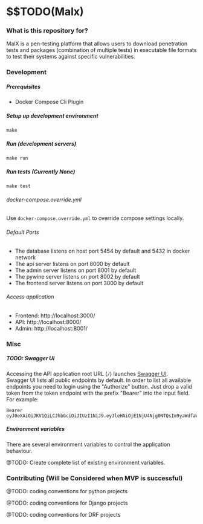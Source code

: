 # $$TODO(Malx) #

### What is this repository for? ###

MalX is a pen-testing platform that allows users to download penetration tests and packages (combination of multiple
tests) in executable file formats to test their systems against specific vulnerabilities.

### Development

##### Prerequisites

- Docker Compose Cli Plugin

##### Setup up development environment

    make

##### Run (development servers)

    make run

##### Run tests (Currently None)

    make test

###### docker-compose.override.yml

Use `docker-compose.override.yml` to override compose settings locally.

###### Default Ports

- The database listens on host port 5454 by default and 5432 in docker network
- The api server listens on port 8000 by default
- The admin server listens on port 8001 by default
- The pywine server listens on port 8002 by default
- The frontend server listens on port 3000 by default

###### Access application

* Frontend: http://localhost:3000/
* API: http://localhost:8000/
* Admin: http://localhost:8001/

### Misc

##### TODO: Swagger UI

Accessing the API application root URL (`/`) launches [Swagger UI](https://swagger.io/tools/swagger-ui/).  
Swagger UI lists all public endpoints by default. In order to list all available endpoints you need to login using the
"Authorize" button. Just drop a valid token from the token endpoint with the prefix "Bearer" into the input field.
For example:

    Bearer eyJ0eXAiOiJKV1QiLCJhbGciOiJIUzI1NiJ9.eyJleHAiOjE1NjU4Njg0NTQsIm9yaWdfaWF0IjoxNTY1NzgyMDU0LCJ1c2VyX2lkIjoxLCJvcmdhX2lkIjoyLCJlbWFpbCI6ImJ1ZXR0Z2VuYmFjaEBkYXRhY29sbGVjdC5jb20iLCJpc19zdXBlcnVzZXIiOnRydWUsImlzX2Rpc3RyaWJ1dG9yIjp0cnVlLCJ0eiI6IkV1cm9wZS9CZXJsaW4ifQ.5S71Wauol5uNou2I2HxkeOunGP8ro_8X7h2_NNJO1Ck

##### Environment variables

There are several environment variables to control the application behaviour.

@TODO: Create complete list of existing environment variables.

### Contributing (Will be Considered when MVP is successful)

@TODO: coding conventions for python projects

@TODO: coding conventions for Django projects

@TODO: coding conventions for DRF projects